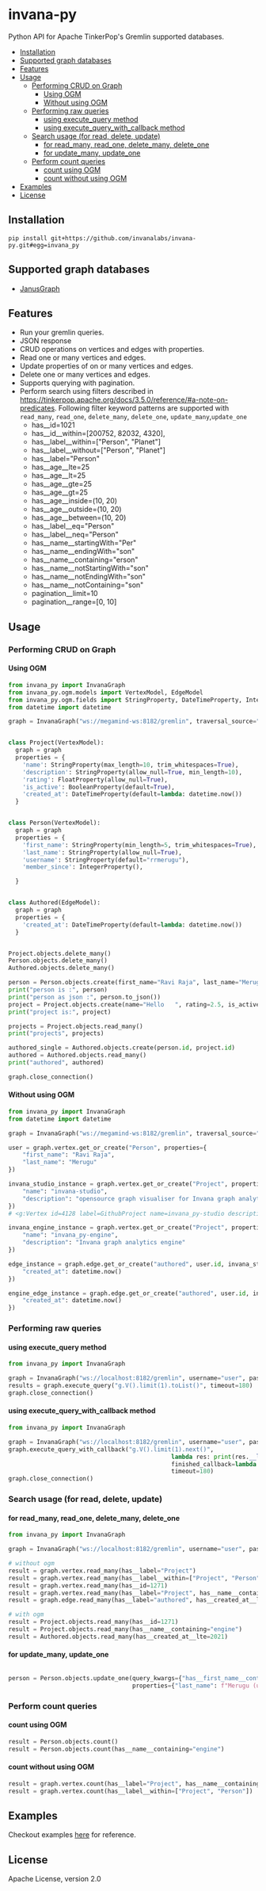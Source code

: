 # invana-py

Python API for Apache TinkerPop's Gremlin supported databases.

- [Installation](#installation)
- [Supported graph databases](#supported-graph-databases)
- [Features](#features)
- [Usage](#usage)
    - [Performing CRUD on Graph](#performing-crud-on-graph)
        - [Using OGM](#using-ogm)
        - [Without using OGM](#without-using-ogm)
    - [Performing raw queries](#performing-raw-queries)
        - [using execute_query method](#using-execute_query-method)
        - [using execute_query_with_callback method](#using-execute_query_with_callback-method)
    - [Search usage (for read, delete, update)](#search-usage-for-read-delete-update)
        - [for read_many, read_one, delete_many, delete_one](#for-read_many-read_one-delete_many-delete_one)
        - [for update_many, update_one](#for-update_many-update_one)
    - [Perform count queries](#perform-count-queries)
        - [count using OGM](#count-using-ogm)
        - [count without using OGM](#count-without-using-ogm)
- [Examples](#examples)
- [License](#license)

## Installation

```shell
pip install git+https://github.com/invanalabs/invana-py.git#egg=invana_py
```

## Supported graph databases

- [JanusGraph](https://janusgraph.org/)

[comment]: <> (- [DataStax Enterprise]&#40;https://www.datastax.com/products/datastax-enterprise&#41;)

## Features

[comment]: <> (- Vertex based queries methods `read_inedges`, `read_incoming_vertices_with_inedges`,)

[comment]: <> (  `read_outgoing_vertices_with_inedges`, `read_bothv_with_outedges`.)

- Run your gremlin queries.
- JSON response
- CRUD operations on vertices and edges with properties.
- Read one or many vertices and edges.
- Update properties of on or many vertices and edges.
- Delete one or many vertices and edges.
- Supports querying with pagination.
- Perform search using filters described in https://tinkerpop.apache.org/docs/3.5.0/reference/#a-note-on-predicates.
  Following filter keyword patterns are supported with `read_many`, `read_one`, `delete_many`,
  `delete_one`, `update_many`,`update_one`
    - has__id=1021
    - has__id__within=[200752, 82032, 4320],
    - has__label__within=["Person", "Planet"]
    - has__label__without=["Person", "Planet"]
    - has__label="Person"
    - has__age__lte=25
    - has__age__lt=25
    - has__age__gte=25
    - has__age__gt=25
    - has__age__inside=(10, 20)
    - has__age__outside=(10, 20)
    - has__age__between=(10, 20)
    - has__label__eq="Person"
    - has__label__neq="Person"
    - has__name__startingWith="Per"
    - has__name__endingWith="son"
    - has__name__containing="erson"
    - has__name__notStartingWith="son"
    - has__name__notEndingWith="son"
    - has__name__notContaining="son"
    - pagination__limit=10
    - pagination__range=[0, 10]

## Usage

### Performing CRUD on Graph

#### Using OGM

```python
from invana_py import InvanaGraph
from invana_py.ogm.models import VertexModel, EdgeModel
from invana_py.ogm.fields import StringProperty, DateTimeProperty, IntegerProperty, FloatProperty, BooleanProperty
from datetime import datetime

graph = InvanaGraph("ws://megamind-ws:8182/gremlin", traversal_source="g")


class Project(VertexModel):
  graph = graph
  properties = {
    'name': StringProperty(max_length=10, trim_whitespaces=True),
    'description': StringProperty(allow_null=True, min_length=10),
    'rating': FloatProperty(allow_null=True),
    'is_active': BooleanProperty(default=True),
    'created_at': DateTimeProperty(default=lambda: datetime.now())
  }


class Person(VertexModel):
  graph = graph
  properties = {
    'first_name': StringProperty(min_length=5, trim_whitespaces=True),
    'last_name': StringProperty(allow_null=True),
    'username': StringProperty(default="rrmerugu"),
    'member_since': IntegerProperty(),

  }


class Authored(EdgeModel):
  graph = graph
  properties = {
    'created_at': DateTimeProperty(default=lambda: datetime.now())
  }


Project.objects.delete_many()
Person.objects.delete_many()
Authored.objects.delete_many()

person = Person.objects.create(first_name="Ravi Raja", last_name="Merugu", member_since=2000)
print("person is :", person)
print("person as json :", person.to_json())
project = Project.objects.create(name="Hello   ", rating=2.5, is_active=False)
print("project is:", project)

projects = Project.objects.read_many()
print("projects", projects)

authored_single = Authored.objects.create(person.id, project.id)
authored = Authored.objects.read_many()
print("authored", authored)

graph.close_connection()

```

#### Without using OGM

```python
from invana_py import InvanaGraph
from datetime import datetime

graph = InvanaGraph("ws://megamind-ws:8182/gremlin", traversal_source="g")

user = graph.vertex.get_or_create("Person", properties={
    "first_name": "Ravi Raja",
    "last_name": "Merugu"
})

invana_studio_instance = graph.vertex.get_or_create("Project", properties={
    "name": "invana-studio",
    "description": "opensource graph visualiser for Invana graph analytics engine"
})
# <g:Vertex id=4128 label=GithubProject name=invana_py-studio description=opensource graph visualiser for Invana graph analytics engine/>

invana_engine_instance = graph.vertex.get_or_create("Project", properties={
    "name": "invana_py-engine",
    "description": "Invana graph analytics engine"
})

edge_instance = graph.edge.get_or_create("authored", user.id, invana_studio_instance.id, properties={
    "created_at": datetime.now()
})

engine_edge_instance = graph.edge.get_or_create("authored", user.id, invana_engine_instance.id, properties={
    "created_at": datetime.now()
})

```

### Performing raw queries

#### using execute_query method

```python
from invana_py import InvanaGraph

graph = InvanaGraph("ws://localhost:8182/gremlin", username="user", password="password")
results = graph.execute_query("g.V().limit(1).toList()", timeout=180)
graph.close_connection()
```

#### using execute_query_with_callback method

```python
from invana_py import InvanaGraph

graph = InvanaGraph("ws://localhost:8182/gremlin", username="user", password="password")
graph.execute_query_with_callback("g.V().limit(1).next()",
                                              lambda res: print(res.__len__()),
                                              finished_callback=lambda: graph.close_connection(),
                                              timeout=180)
graph.close_connection()

```

### Search usage (for read, delete, update)

#### for read_many, read_one, delete_many, delete_one

```python
from invana_py import InvanaGraph

graph = InvanaGraph("ws://localhost:8182/gremlin", username="user", password="password")

# without ogm
result = graph.vertex.read_many(has__label="Project")
result = graph.vertex.read_many(has__label__within=["Project", "Person"])
result = graph.vertex.read_many(has__id=1271)
result = graph.vertex.read_many(has__label="Project", has__name__containing="engine")
result = graph.edge.read_many(has__label="authored", has__created_at__lte=2021)

# with ogm
result = Project.objects.read_many(has__id=1271)
result = Project.objects.read_many(has__name__containing="engine")
result = Authored.objects.read_many(has__created_at__lte=2021)

```

#### for update_many, update_one

```python

person = Person.objects.update_one(query_kwargs={"has__first_name__containing": "Ravi"},
                                   properties={"last_name": f"Merugu (updated)"})

```

### Perform count queries

#### count using OGM
```python
result = Person.objects.count()
result = Person.objects.count(has__name__containing="engine")
```

#### count without using OGM
```python
result = graph.vertex.count(has__label="Project", has__name__containing="engine")
result = graph.vertex.count(has__label__within=["Project", "Person"])
```



## Examples

Checkout examples [here](examples/) for reference.

## License

Apache License, version 2.0


